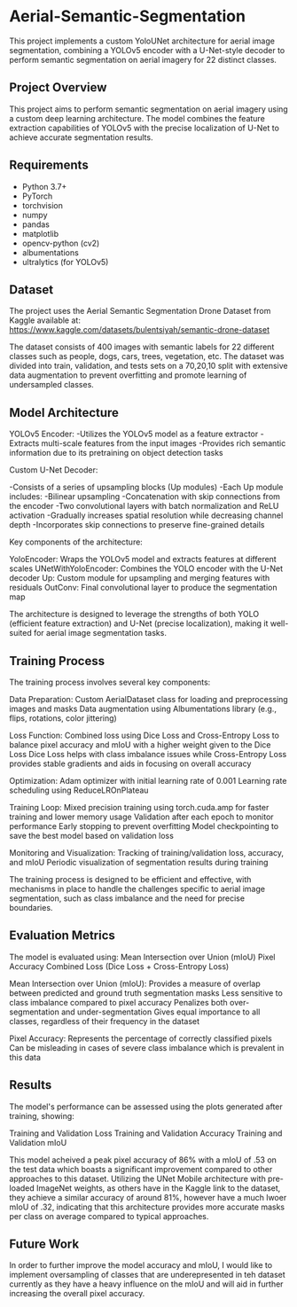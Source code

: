 # Aerial-Semantic-Segmentation

This project implements a custom YoloUNet architecture for aerial image segmentation, combining a YOLOv5 encoder with a U-Net-style decoder to perform semantic segmentation on aerial imagery for 22 distinct classes.

## Project Overview

This project aims to perform semantic segmentation on aerial imagery using a custom deep learning architecture. The model combines the feature extraction capabilities of YOLOv5 with the precise localization of U-Net to achieve accurate segmentation results.

## Requirements

- Python 3.7+
- PyTorch
- torchvision
- numpy
- pandas
- matplotlib
- opencv-python (cv2)
- albumentations
- ultralytics (for YOLOv5)

## Dataset
The project uses the Aerial Semantic Segmentation Drone Dataset from Kaggle available at:
https://www.kaggle.com/datasets/bulentsiyah/semantic-drone-dataset

The dataset consists of 400 images with semantic labels for 22 different classes such as people, dogs, cars, trees, vegetation, etc.
The dataset was divided into train, validation, and tests sets on a 70,20,10 split with extensive data augmentation to prevent overfitting and promote learning of undersampled classes.


## Model Architecture
YOLOv5 Encoder:
-Utilizes the YOLOv5 model as a feature extractor
-Extracts multi-scale features from the input images
-Provides rich semantic information due to its pretraining on object detection tasks

Custom U-Net Decoder:

-Consists of a series of upsampling blocks (Up modules)
-Each Up module includes:
    -Bilinear upsampling
    -Concatenation with skip connections from the encoder
    -Two convolutional layers with batch normalization and ReLU activation
-Gradually increases spatial resolution while decreasing channel depth
-Incorporates skip connections to preserve fine-grained details

Key components of the architecture:

YoloEncoder: Wraps the YOLOv5 model and extracts features at different scales
UNetWithYoloEncoder: Combines the YOLO encoder with the U-Net decoder
Up: Custom module for upsampling and merging features with residuals
OutConv: Final convolutional layer to produce the segmentation map

The architecture is designed to leverage the strengths of both YOLO (efficient feature extraction) and U-Net (precise localization), making it well-suited for aerial image segmentation tasks.

## Training Process
The training process involves several key components:

Data Preparation:
    Custom AerialDataset class for loading and preprocessing images and masks
    Data augmentation using Albumentations library (e.g., flips, rotations, color jittering)

Loss Function:
    Combined loss using Dice Loss and Cross-Entropy Loss to balance pixel accuracy and mIoU with a higher weight given to the Dice Loss 
    Dice Loss helps with class imbalance issues while Cross-Entropy Loss provides stable gradients and aids in focusing on overall accuracy

Optimization:
    Adam optimizer with initial learning rate of 0.001
    Learning rate scheduling using ReduceLROnPlateau

Training Loop:
    Mixed precision training using torch.cuda.amp for faster training and lower memory usage
    Validation after each epoch to monitor performance
    Early stopping to prevent overfitting
    Model checkpointing to save the best model based on validation loss

Monitoring and Visualization:
    Tracking of training/validation loss, accuracy, and mIoU
    Periodic visualization of segmentation results during training

The training process is designed to be efficient and effective, with mechanisms in place to handle the challenges specific to aerial image segmentation, such as class imbalance and the need for precise boundaries.

## Evaluation Metrics
The model is evaluated using:
    Mean Intersection over Union (mIoU)
    Pixel Accuracy
    Combined Loss (Dice Loss + Cross-Entropy Loss)

Mean Intersection over Union (mIoU):
    Provides a measure of overlap between predicted and ground truth segmentation masks
    Less sensitive to class imbalance compared to pixel accuracy
    Penalizes both over-segmentation and under-segmentation
    Gives equal importance to all classes, regardless of their frequency in the dataset

Pixel Accuracy:
    Represents the percentage of correctly classified pixels
    Can be misleading in cases of severe class imbalance which is prevalent in this data    
    
## Results
The model's performance can be assessed using the plots generated after training, showing:

Training and Validation Loss
Training and Validation Accuracy
Training and Validation mIoU

This model acheived a peak pixel accuracy of 86% with a mIoU of .53 on the test data which boasts a significant improvement compared to other approaches to this dataset. Utilizing the UNet Mobile architecture with pre-loaded ImageNet weights, as others have in the Kaggle link to the dataset, they achieve a similar accuracy of around 81%, however have a much lwoer mIoU of .32, indicating that this architecture provides more accurate masks per class on average compared to typical approaches.

## Future Work
In order to further improve the model accuracy and mIoU, I would like to implement oversampling of classes that are underepresented in teh dataset currently as they have a heavy influence on the mIoU and will aid in further increasing the overall pixel accuracy.
